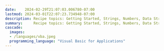 ```yaml
---
date:    2024-02-29T21:07:03.006780-07:00
lastmod: 2024-03-01T22:07:23.734948-07:00
description: Recipe topics: Getting Started, Strings, Numbers, Data Structures, Good Coding Practices, Files and I/O, Dates and Times, Data and Text Processing,…
summary:     Recipe topics: Getting Started, Strings, Numbers, Data Structures, Good Coding Practices, Files and I/O, Dates and Times, Data and Text Processing,…
cascade:
  images:
  - /languages/vba.jpeg
  programming_language: "Visual Basic for Applications"
---
```

